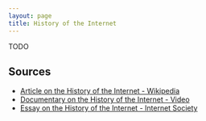 ```yaml
---
layout: page
title: History of the Internet
---
```


TODO

## Sources

* [Article on the History of the Internet - Wikipedia](http://en.wikipedia.org/wiki/History_of_the_Internet)
* [Documentary on the History of the Internet - Video](https://vimeo.com/2696386)
* [Essay on the History of the Internet - Internet Society](http://www.internetsociety.org/internet/internet-51/history-internet/brief-history-internet/)